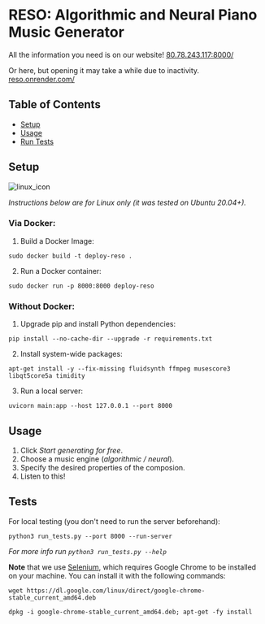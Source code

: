 # RESO: Algorithmic and Neural Piano Music Generator

All the information you need is on our website!
[80.78.243.117:8000/](http://80.78.243.117:8000/)

Or here, but opening it may take a while due to inactivity.
[reso.onrender.com/](https://reso.onrender.com/)

## Table of Contents

- [Setup](#Setup)
- [Usage](#Usage)
- [Run Tests](#Tests)

## Setup

![linux_icon](https://github.com/Skripkon/RESO/assets/78466953/cf80bfe7-1595-4260-b9d7-5880df3b14e6)

*Instructions below are for Linux only (it was tested on Ubuntu 20.04+).*

### Via Docker:

1. Build a Docker Image:

```sudo docker build -t deploy-reso .```

2. Run a Docker container:

```sudo docker run -p 8000:8000 deploy-reso```

### Without Docker:

1. Upgrade pip and install Python dependencies:

```pip install --no-cache-dir --upgrade -r requirements.txt```

2. Install system-wide packages:

```apt-get install -y --fix-missing fluidsynth ffmpeg musescore3 libqt5core5a timidity```

3. Run a local server:

```uvicorn main:app --host 127.0.0.1 --port 8000```


## Usage

1. Click *Start generating for free*.
2. Choose a music engine (*algorithmic / neural*).
3. Specify the desired properties of the composion.
4. Listen to this!

## Tests

For local testing (you don't need to run the server beforehand):

```python3 run_tests.py --port 8000 --run-server```

*For more info run `python3 run_tests.py --help`*

**Note** that we use [Selenium](https://www.selenium.dev/), which requires Google Chrome to be installed on your machine.
You can install it with the following commands:

```wget https://dl.google.com/linux/direct/google-chrome-stable_current_amd64.deb```

```dpkg -i google-chrome-stable_current_amd64.deb; apt-get -fy install```
